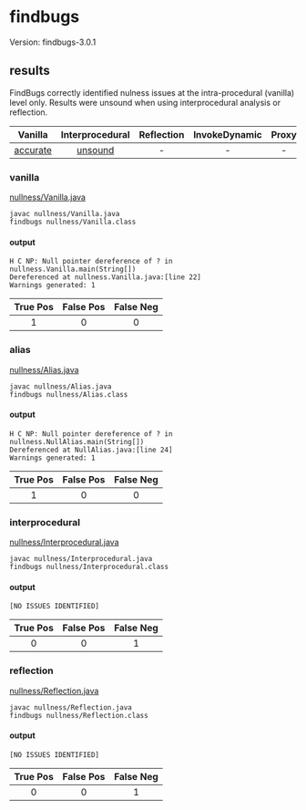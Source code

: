 # findbugs

Version: findbugs-3.0.1

## results

FindBugs correctly identified nulness issues at the intra-procedural (vanilla) level only. Results were unsound when using interprocedural analysis or reflection.

| Vanilla | Interprocedural | Reflection | InvokeDynamic | Proxy |
| :---: | :---: | :---: | :---: | :---: |
| [accurate](https://github.com/michaelemery/staticanalysis/blob/master/checker/nullness/findbugs.md#vanilla) | [unsound](https://github.com/michaelemery/staticanalysis/blob/master/checker/nullness/findbugs.md#interprocedural) | - | - | - |

### vanilla
[nullness/Vanilla.java](https://github.com/michaelemery/staticanalysis/blob/master/checker/nullness/Vanilla.java)

```
javac nullness/Vanilla.java
findbugs nullness/Vanilla.class
```

#### output
```
H C NP: Null pointer dereference of ? in nullness.Vanilla.main(String[])  
Dereferenced at nullness.Vanilla.java:[line 22]
Warnings generated: 1
```

| True Pos | False Pos | False Neg |
| :---: | :---: | :---: |
| 1 | 0 | 0 |

### alias

[nullness/Alias.java](https://github.com/michaelemery/staticanalysis/blob/master/checker/nullness/Alias.java)

```
javac nullness/Alias.java
findbugs nullness/Alias.class 
```

#### output
```
H C NP: Null pointer dereference of ? in nullness.NullAlias.main(String[])  
Dereferenced at NullAlias.java:[line 24]
Warnings generated: 1
```

| True Pos | False Pos | False Neg |
| :---: | :---: | :---: |
| 1 | 0 | 0 |

### interprocedural

[nullness/Interprocedural.java](https://github.com/michaelemery/staticanalysis/blob/master/checker/nullness/Interprocedural.java)

```
javac nullness/Interprocedural.java
findbugs nullness/Interprocedural.class
```

#### output
```
[NO ISSUES IDENTIFIED]
```

| True Pos | False Pos | False Neg |
| :---: | :---: | :---: |
| 0 | 0 | 1 |

### reflection

[nullness/Reflection.java](https://github.com/michaelemery/staticanalysis/blob/master/checker/nullness/Reflection.java)

```
javac nullness/Reflection.java
findbugs nullness/Reflection.class
```

#### output
```
[NO ISSUES IDENTIFIED]
```

| True Pos | False Pos | False Neg |
| :---: | :---: | :---: |
| 0 | 0 | 1 |
